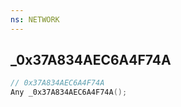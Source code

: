 ```yaml
---
ns: NETWORK
---
```

## _0x37A834AEC6A4F74A

```c
// 0x37A834AEC6A4F74A
Any _0x37A834AEC6A4F74A();
```

